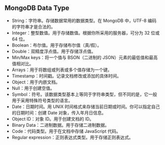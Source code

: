## MongoDB Data Type
* String：字符串。存储数据常用的数据类型。在 MongoDB 中，UTF-8 编码的字符串才是合法的。
* Integer：整型数值。用于存储数值。根据你所采用的服务器，可分为 32 位或 64 位。
* Boolean：布尔值。用于存储布尔值（真/假）。
* Double：双精度浮点值。用于存储浮点值。
* Min/Max keys：将一个值与 BSON（二进制的 JSON）元素的最低值和最高值相对比。
* Arrays：用于将数组或列表或多个值存储为一个键。
* Timestamp：时间戳。记录文档修改或添加的具体时间。
* Object：用于内嵌文档。
* Null：用于创建空值。
* Symbol：符号。该数据类型基本上等同于字符串类型，但不同的是，它一般用于采用特殊符号类型的语言。
* Date：日期时间。用 UNIX 时间格式来存储当前日期或时间。你可以指定自己的日期时间：创建 Date 对象，传入年月日信息。
* Object ID：对象 ID。用于创建文档的 ID。
* Binary Data：二进制数据。用于存储二进制数据。
* Code：代码类型。用于在文档中存储 JavaScript 代码。
* Regular expression：正则表达式类型。用于存储正则表达式。
